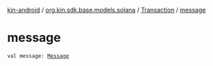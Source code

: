 [kin-android](../../index.md) / [org.kin.sdk.base.models.solana](../index.md) / [Transaction](index.md) / [message](./message.md)

# message

`val message: `[`Message`](../-message/index.md)